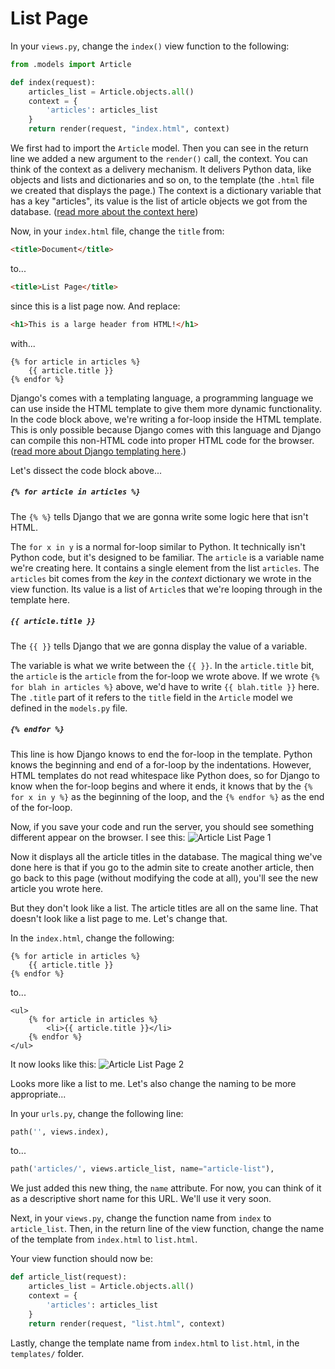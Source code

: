 # List Page
In your `views.py`, change the `index()` view function to the following:
```python
from .models import Article

def index(request):
    articles_list = Article.objects.all()
    context = {
        'articles': articles_list
    }
    return render(request, "index.html", context)
```
We first had to import the `Article` model. Then you can see in the return line we added a new argument to the `render()` call, the context. You can think of the context as a delivery mechanism. It delivers Python data, like objects and lists and dictionaries and so on, to the template (the `.html` file we created that displays the page.) The context is a dictionary variable that has a key "articles", its value is the list of article objects we got from the database. ([read more about the context here]())

Now, in your `index.html` file, change the `title` from:
```html
<title>Document</title>
```
to...
```html
<title>List Page</title>
```
since this is a list page now. And replace:
```html
<h1>This is a large header from HTML!</h1>
```
with...
```django
{% for article in articles %}
    {{ article.title }}
{% endfor %}
```
Django's comes with a templating language, a programming language we can use inside the HTML template to give them more dynamic functionality. In the code block above, we're writing a for-loop inside the HTML template. This is only possible because Django comes with this language and Django can compile this non-HTML code into proper HTML code for the browser. ([read more about Django templating here]().)

Let's dissect the code block above...

##### `{% for article in articles %}`
The `{% %}` tells Django that we are gonna write some logic here that isn't HTML.

The `for x in y` is a normal for-loop similar to Python. It technically isn't Python code, but it's designed to be familiar. The `article` is a variable name we're creating here. It contains a single element from the list `articles`. The `articles` bit comes from the *key* in the *context* dictionary we wrote in the view function. Its value is a list of `Article`s that we're looping through in the template here.

##### `{{ article.title }}`
The `{{ }}` tells Django that we are gonna display the value of a variable.

The variable is what we write between the `{{ }}`. In the `article.title` bit, the `article` is the `article` from the for-loop we wrote above. If we wrote `{% for blah in articles %}` above, we'd have to write `{{ blah.title }}` here. The `.title` part of it refers to the `title` field in the `Article` model we defined in the `models.py` file.

##### `{% endfor %}`
This line is how Django knows to end the for-loop in the template. Python knows the beginning and end of a for-loop by the indentations. However, HTML templates do not read whitespace like Python does, so for Django to know when the for-loop begins and where it ends, it knows that by the `{% for x in y %}` as the beginning of the loop, and the `{% endfor %}` as the end of the for-loop.

Now, if you save your code and run the server, you should see something different appear on the browser. I see this:
![Article List Page 1](https://i.imgur.com/LGRVgl1.png)

Now it displays all the article titles in the database. The magical thing we've done here is that if you go to the admin site to create another article, then go back to this page (without modifying the code at all), you'll see the new article you wrote here.

But they don't look like a list. The article titles are all on the same line. That doesn't look like a list page to me. Let's change that.

In the `index.html`, change the following:
```django
{% for article in articles %}
    {{ article.title }}
{% endfor %}
```
to...
```django
<ul>
    {% for article in articles %}
        <li>{{ article.title }}</li>
    {% endfor %}
</ul>
```
It now looks like this:
![Article List Page 2](https://i.imgur.com/o7cRac0.png)

Looks more like a list to me. Let's also change the naming to be more appropriate...

In your `urls.py`, change the following line:
```python
path('', views.index),
```
to...
```python
path('articles/', views.article_list, name="article-list"),
```

We just added this new thing, the `name` attribute. For now, you can think of it as a descriptive short name for this URL. We'll use it very soon.

Next, in your `views.py`, change the function name from `index` to `article_list`. Then, in the return line of the view function, change the name of the template from `index.html` to `list.html`.

Your view function should now be:
```python
def article_list(request):
    articles_list = Article.objects.all()
    context = {
        'articles': articles_list
    }
    return render(request, "list.html", context)
```
Lastly, change the template name from `index.html` to `list.html`, in the `templates/` folder.